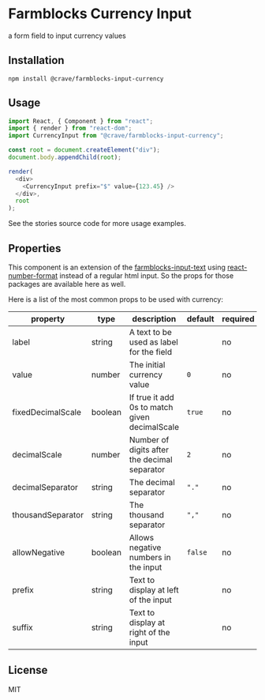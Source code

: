 # Farmblocks Currency Input

a form field to input currency values

## Installation

```
npm install @crave/farmblocks-input-currency
```

## Usage

```javascript
import React, { Component } from "react";
import { render } from "react-dom";
import CurrencyInput from "@crave/farmblocks-input-currency";

const root = document.createElement("div");
document.body.appendChild(root);

render(
  <div>
    <CurrencyInput prefix="$" value={123.45} />
  </div>,
  root
);
```

See the stories source code for more usage examples.

## Properties

This component is an extension of the [farmblocks-input-text](https://www.npmjs.com/package/@crave/farmblocks-input-text) using [react-number-format](https://www.npmjs.com/package/react-number-format) instead of a regular html input. So the props for those packages are available
here as well.

Here is a list of the most common props to be used with currency:

| property          | type    | description                                   | default | required |
| ----------------- | ------- | --------------------------------------------- | ------- | -------- |
| label             | string  | A text to be used as label for the field      |         | no       |
| value             | number  | The initial currency value                    | `0`     | no       |
| fixedDecimalScale | boolean | If true it add 0s to match given decimalScale | `true`  | no       |
| decimalScale      | number  | Number of digits after the decimal separator  | `2`     | no       |
| decimalSeparator  | string  | The decimal separator                         | `"."`   | no       |
| thousandSeparator | string  | The thousand separator                        | `","`   | no       |
| allowNegative     | boolean | Allows negative numbers in the input          | `false` | no       |
| prefix            | string  | Text to display at left of the input          |         | no       |
| suffix            | string  | Text to display at right of the input         |         | no       |

## License

MIT
